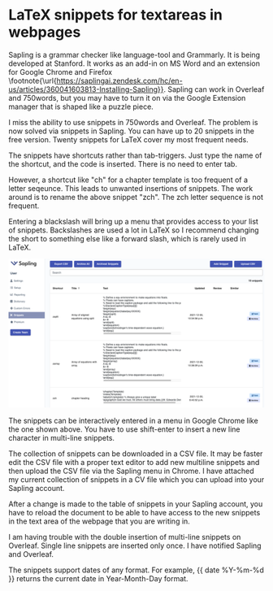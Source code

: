 # LaTeX snippets for textareas in webpages

Sapling is a grammar checker like language-tool and Grammarly.
It is being developed at Stanford.
It works as an add-in on MS Word and an extension for Google Chrome and Firefox \footnote{\url{https://saplingai.zendesk.com/hc/en-us/articles/360041603813-Installing-Sapling}}.
Sapling can work in Overleaf and 750words, but you may have to turn it on via the Google Extension manager that is shaped like a puzzle piece.

I miss the ability to use snippets in 750words and Overleaf.
The problem is now solved via snippets in Sapling.
You can have up to 20 snippets in the free version.
Twenty snippets for LaTeX cover my most frequent needs.

The snippets have shortcuts rather than tab-triggers.
Just type the name of the shortcut, and the code is inserted.
There is no need to enter tab.

However, a shortcut like "ch" for a chapter template is too frequent of a letter seqeunce.
This leads to unwanted insertions of snippets.
The work around is to rename the above snippet "zch".
The zch letter sequence is not frequent.

Entering a blackslash will bring up a menu that provides access to your list of snippets.
Backslashes are used a lot in LaTeX so I recommend changing the short to something else like a forward slash, which is rarely used in LaTeX.

<p align="center"><img src="images/snippetsEditor.png"></p>

The snippets can be interactively entered in a menu in Google Chrome like the one shown above.
You have to use shift-enter to insert a new line character in multi-line snippets.

The collection of snippets can be downloaded in a CSV file.
It may be faster edit the CSV file with a proper text editor to add new multiline snippets and then upload the CSV file via the Sapling menu in Chrome.
I have attached my current collection of snippets in a CV file which you can upload into your Sapling account.

After a change is made to the table of snippets in your Sapling account, you have to reload the document to be able to have access to the new snippets in the text area of the webpage that you are writing in.

I am having trouble with the double insertion of multi-line snippets on Overleaf.
Single line snippets are inserted only once. I have notified Sapling and Overleaf.

The snippets support dates of any format. 
For example, {{ date %Y-%m-%d }} returns the current date in Year-Month-Day format.
